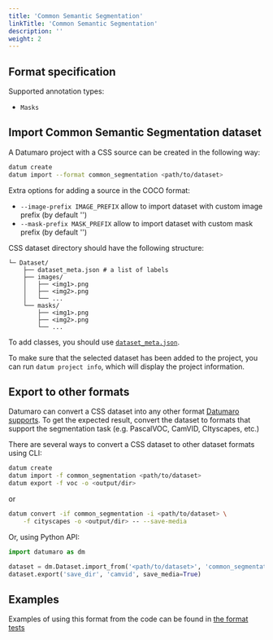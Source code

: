 ```yaml
---
title: 'Common Semantic Segmentation'
linkTitle: 'Common Semantic Segmentation'
description: ''
weight: 2
---
```


## Format specification

Supported annotation types:
- `Masks`

## Import Common Semantic Segmentation dataset

A Datumaro project with a CSS source can be created in the following way:

``` bash
datum create
datum import --format common_segmentation <path/to/dataset>
```

Extra options for adding a source in the COCO format:
- `--image-prefix IMAGE_PREFIX` allow to import dataset with custom image prefix
  (by default '')
- `--mask-prefix MASK_PREFIX` allow to import dataset with custom mask prefix
  (by default '')

CSS dataset directory should have the following structure:

<!--lint disable fenced-code-flag-->
```
└─ Dataset/
    ├── dataset_meta.json # a list of labels
    ├── images/
    │   ├── <img1>.png
    │   ├── <img2>.png
    │   └── ...
    └── masks/
        ├── <img1>.png
        ├── <img2>.png
        └── ...
```

To add classes, you should use [`dataset_meta.json`](/docs/user-manual/supported_formats/#dataset-meta-file).

To make sure that the selected dataset has been added to the project, you can
run `datum project info`, which will display the project information.

## Export to other formats

Datumaro can convert a CSS dataset into any other format [Datumaro supports](/docs/user-manual/supported_formats/).
To get the expected result, convert the dataset to formats
that support the segmentation task (e.g. PascalVOC, CamVID, CItyscapes, etc.)

There are several ways to convert a CSS dataset to other dataset
formats using CLI:

``` bash
datum create
datum import -f common_segmentation <path/to/dataset>
datum export -f voc -o <output/dir>
```
or
``` bash
datum convert -if common_segmentation -i <path/to/dataset> \
    -f cityscapes -o <output/dir> -- --save-media
```

Or, using Python API:

```python
import datumaro as dm

dataset = dm.Dataset.import_from('<path/to/dataset>', 'common_segmentation')
dataset.export('save_dir', 'camvid', save_media=True)
```

## Examples

Examples of using this format from the code can be found in
[the format tests](https://github.com/openvinotoolkit/datumaro/blob/develop/tests/test_common_segmentation_format.py)
